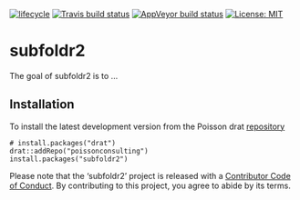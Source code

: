 
<!-- README.md is generated from README.Rmd. Please edit that file -->

[![lifecycle](https://img.shields.io/badge/lifecycle-experimental-orange.svg)](https://www.tidyverse.org/lifecycle/#experimental)
[![Travis build
status](https://travis-ci.org/poissonconsulting/subfoldr2.svg?branch=master)](https://travis-ci.org/poissonconsulting/subfoldr2)
[![AppVeyor build
status](https://ci.appveyor.com/api/projects/status/github/poissonconsulting/subfoldr2?branch=master&svg=true)](https://ci.appveyor.com/project/poissonconsulting/subfoldr2)
[![License:
MIT](https://img.shields.io/badge/License-MIT-green.svg)](https://opensource.org/licenses/MIT)

# subfoldr2

The goal of subfoldr2 is to …

## Installation

To install the latest development version from the Poisson drat
[repository](https://github.com/poissonconsulting/drat)

    # install.packages("drat")
    drat::addRepo("poissonconsulting")
    install.packages("subfoldr2")

Please note that the ‘subfoldr2’ project is released with a [Contributor
Code of Conduct](CODE_OF_CONDUCT.md). By contributing to this project,
you agree to abide by its terms.

